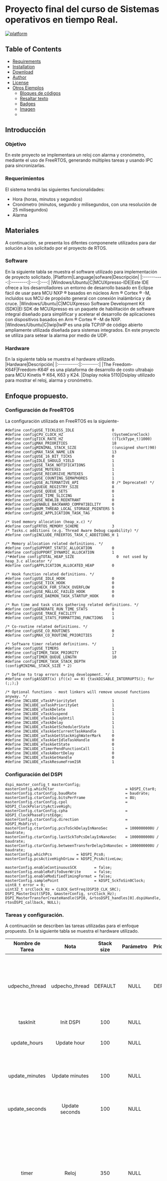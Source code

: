 
<!-- Para abrir el preview en Atom: ^ (control) + shift + M -->

# Proyecto final del curso de Sistemas operativos en tiempo Real.
[![platform][License]][License]

## Table of Contents
- [Requirements](#requirements)
- [Installation](#installation)
- [Download](#download)
- [Author](#author)
- [License](#license)
- [Otros Ejemplos](#otros-ejemplos)
  - [Bloques de códigos](#bloques-de-códigos)
  - [Resaltar texto](#resaltar-texto)
  - [Badges](#badges)
  - [Imagen](#imagen)
  - 
## Introducción
### Objetivo
En este proyecto se implementara un reloj con alarma y cronómetro, mediante el uso de FreeRTOS, generando múltiples tareas y usando IPC para sincronizarlas.
<!-- Para crear un índice -->

### Requerimientos
El sistema tendrá las siguientes funcionalidades:
* Hora (horas, minutos y segundos)
* Cronómetro (minutos, segundo y milisegundos, con una resolución de 25 milisegundos)
* Alarma
  
## Materiales
A continuación, se presenta los difentes componenete utilizados para dar solución a los solicitado por el proyecto de RTOS.

### Software
En la siguiente tabla se muestra el software utilizado para implementación de proyecto solicitado.
|Platform|Language|sofware|Descripción|
|:----------:|:--------:|:---:|:---:|
|Windows/Ubuntu|C|MCUXpresso-IDE|Este IDE ofrece a los desarrolladores un entorno de desarrollo basado en Eclipse fácil de usar para MCU NXP ® basados ​​en núcleos Arm ® Cortex ® -M, incluidos sus MCU de propósito general con conexión inalámbrica y de cruce. 
|Windows/Ubuntu|C|MCUXpresso Software Development Kit (SDK)|El SDK de MCUXpresso es un paquete de habilitación de software integral diseñado para simplificar y acelerar el desarrollo de aplicaciones con dispositivos basados ​​en Arm ® Cortex ® -M de NXP.
|Windows/Ubuntu|C|lwip|lwIP es una pila TCP/IP de código abierto ampliamente utilizada diseñada para sistemas integrados. En este proyecto se utiliza para setear la alarma por medio de UDP.
### Hardware
En la siguiente tabla se muestra el hardware utilizado.
|Hardware|Descripción|
|:----------:|:--------:|
|The Freedom-K64F|Freedom-K64F es una plataforma de desarrollo de costo ultrabajo para MCU Kinetis ® K64, K63 y K24.
|Display nokia 5110|Dsiplay utilizado para mostrar el reloj, alarma y cronómetro.

## Enfoque propuesto.
### Configuración de FreeRTOS
La configuración utilizada en FreeRTOS es la siguiente-
```#define configUSE_PREEMPTION                    1
#define configUSE_TICKLESS_IDLE                 0
#define configCPU_CLOCK_HZ                      (SystemCoreClock)
#define configTICK_RATE_HZ                      ((TickType_t)1000)
#define configMAX_PRIORITIES                    18
#define configMINIMAL_STACK_SIZE                ((unsigned short)90)
#define configMAX_TASK_NAME_LEN                 13
#define configUSE_16_BIT_TICKS                  0
#define configIDLE_SHOULD_YIELD                 1
#define configUSE_TASK_NOTIFICATIONS            1
#define configUSE_MUTEXES                       1
#define configUSE_RECURSIVE_MUTEXES             1
#define configUSE_COUNTING_SEMAPHORES           1
#define configUSE_ALTERNATIVE_API               0 /* Deprecated! */
#define configQUEUE_REGISTRY_SIZE               8
#define configUSE_QUEUE_SETS                    0
#define configUSE_TIME_SLICING                  1
#define configUSE_NEWLIB_REENTRANT              0
#define configENABLE_BACKWARD_COMPATIBILITY     0
#define configNUM_THREAD_LOCAL_STORAGE_POINTERS 5
#define configUSE_APPLICATION_TASK_TAG          0

/* Used memory allocation (heap_x.c) */
#define configFRTOS_MEMORY_SCHEME               3
/* Tasks.c additions (e.g. Thread Aware Debug capability) */
#define configINCLUDE_FREERTOS_TASK_C_ADDITIONS_H 1

/* Memory allocation related definitions. */
#define configSUPPORT_STATIC_ALLOCATION         0
#define configSUPPORT_DYNAMIC_ALLOCATION        1
/*#define configTOTAL_HEAP_SIZE                   0  not used by heap_3.c allocator */
#define configAPPLICATION_ALLOCATED_HEAP        0

/* Hook function related definitions. */
#define configUSE_IDLE_HOOK                     0
#define configUSE_TICK_HOOK                     0
#define configCHECK_FOR_STACK_OVERFLOW          0
#define configUSE_MALLOC_FAILED_HOOK            0
#define configUSE_DAEMON_TASK_STARTUP_HOOK      0

/* Run time and task stats gathering related definitions. */
#define configGENERATE_RUN_TIME_STATS           0
#define configUSE_TRACE_FACILITY                1
#define configUSE_STATS_FORMATTING_FUNCTIONS    1

/* Co-routine related definitions. */
#define configUSE_CO_ROUTINES                   0
#define configMAX_CO_ROUTINE_PRIORITIES         2

/* Software timer related definitions. */
#define configUSE_TIMERS                        1
#define configTIMER_TASK_PRIORITY               17
#define configTIMER_QUEUE_LENGTH                10
#define configTIMER_TASK_STACK_DEPTH            (configMINIMAL_STACK_SIZE * 2)

/* Define to trap errors during development. */
#define configASSERT(x) if((x) == 0) {taskDISABLE_INTERRUPTS(); for (;;);}

/* Optional functions - most linkers will remove unused functions anyway. */
#define INCLUDE_vTaskPrioritySet                1
#define INCLUDE_uxTaskPriorityGet               1
#define INCLUDE_vTaskDelete                     1
#define INCLUDE_vTaskSuspend                    1
#define INCLUDE_vTaskDelayUntil                 1
#define INCLUDE_vTaskDelay                      1
#define INCLUDE_xTaskGetSchedulerState          1
#define INCLUDE_xTaskGetCurrentTaskHandle       1
#define INCLUDE_uxTaskGetStackHighWaterMark     0
#define INCLUDE_xTaskGetIdleTaskHandle          0
#define INCLUDE_eTaskGetState                   0
#define INCLUDE_xTimerPendFunctionCall          1
#define INCLUDE_xTaskAbortDelay                 0
#define INCLUDE_xTaskGetHandle                  0
#define INCLUDE_xTaskResumeFromISR              1

```
### Configuración del DSPI
```
dspi_master_config_t masterConfig;
masterConfig.whichCtar                                = kDSPI_Ctar0;
masterConfig.ctarConfig.baudRate                      = baudrate;
masterConfig.ctarConfig.bitsPerFrame                  = 8U;
masterConfig.ctarConfig.cpol                          = kDSPI_ClockPolarityActiveHigh;
masterConfig.ctarConfig.cpha                          = kDSPI_ClockPhaseFirstEdge;
masterConfig.ctarConfig.direction                     = kDSPI_MsbFirst;
masterConfig.ctarConfig.pcsToSckDelayInNanoSec        = 1000000000U / baudrate;
masterConfig.ctarConfig.lastSckToPcsDelayInNanoSec    = 1000000000U / baudrate;
masterConfig.ctarConfig.betweenTransferDelayInNanoSec = 1000000000U / baudrate;
masterConfig.whichPcs           = kDSPI_Pcs0;
masterConfig.pcsActiveHighOrLow = kDSPI_PcsActiveLow;

masterConfig.enableContinuousSCK        = false;
masterConfig.enableRxFifoOverWrite      = false;
masterConfig.enableModifiedTimingFormat = false;
masterConfig.samplePoint                = kDSPI_SckToSin0Clock;
uint8_t error = 0;
uint32_t srcClock_Hz = CLOCK_GetFreq(DSPI0_CLK_SRC);
DSPI_MasterInit(SPI0, &masterConfig, srcClock_Hz);
DSPI_MasterTransferCreateHandle(SPI0, &rtosDSPI_handles[0].dspiHandle, rtosDSPI_callback, NULL);
```
### Tareas y configuración.
A continuación se describen las tareas utilizadas para el enfoque propuesto.
En la siguiente tabla se muestra el hardware utilizado.

|Nombre de Tarea|Nota|Stack size|Parámetro|Prioridad|Descripción|
|:--------:|:--------:|:--------:|:--------:|:--------:|:--------:|
|udpecho_thread|udpecho_thread|DEFAULT|NULL|DEFAULT|Tarea encargada de recibir la información de la nueva alarma, através de una comunicación UPD|
|taskInit|Init DSPI|100|NULL|4|NULL|Tarea encargada de inicializar el períferico de salida DSPI0 para la comunicación de la pantalla Nokia LCD|
|update_hours|Update hour|100|NULL|2|Tarea encargada de contabilizar las horas transcurridas|
|update_minutes|Update minutes|100|NULL|2|Tarea encargada de contabilizar los minutos transcurridos|
|update_seconds|Update seconds|100|NULL|2|Tarea encargada de contabilizar los segundos transcurridos|
|timer|Reloj|350|NULL|2|Tarea encargada de recibir la información de los minutos, segundos, horas y conómetro y enviar la información a desplegarce a la LCD por medio del DSPI0|
|alarm|Alarma|350|(void *)dspi_msg|3|Tarea encargada de activa la alarma| 
|cronometer|Cronometro|250|NULL|1|Tarea encargada de contabilizar los minutos, segundos y milisegundos del conómetro. 
### Mutex
En la siguiente tabla se muestras los mutex utilizados, así como la descripción de su uso.
|Mutex|Descrición
|:--------:|:--------:|
|mutexTX/mutexPRINT|Estos mutex fueron utilizados para proteger el recurso del DSPI0 al momento de enviar información a la LCD.
### Grupos de eventos
Para la activación de la alarma se utilizó un grupo de eventos evenGroupAlarm con los siguientes bits que se activan la hora seteada en la alarma es igual a la hora del reloj: ``` #define TIME_ALARM_BIT_SEG (1<<0),  #define TIME_ALARM_BIT_MIN (1<<1), #define TIME_ALARM_BIT_HRS (1<<2) ```

Por otro lado, para saber si el conometro está en pausa o activo se utilizó un cuarto ```TIME_CRONOMETER_BIT``` que nos permite saber el último estado del cronometro (Pausa o coteo). Esto pasa saber que hacer cuando la interrupción del SW2 ocurre.

### Semáforos binarios.
Para la sincronización de las tareas se utilizaron los siguientes semafo

### Colas.
La tarea reloj es la encargada de desplegar la información del reloj y cononmetro, por lo anterior de utilizó una cola ```xQueue``` en la cual las tareas ```update_hours, update_minutes, update_seconds, cronometer``` guardan información de sus tiempos, y la tarea ```timer``` saca información de la cola, esta información contiene el ```source``` que indica que tarea lo escribio y ```value``` y el valor (horas, segundos, minutos, milisegundos```, esto nos permite usar una misma cola donde puede escribir diferentes tareas.


## Installation
Clonar el repositorio, luego en una terminal ejecutar `pod install` para instalar las dependencias del proyecto. Por último abrir `NAME.xcworkspace` y compilar la App.

## Download
App disponible en [iTunes][AppStore] para su descarga.

## Author
Matías Correnti, [@matCorrenti][myTwitter].

## License
README is available under the MIT license. See the [LICENSE](LICENSE) file for more info.




## Otros Ejemplos

### Bloques de códigos
```swift
func texto(texto: String = "default") {
  //Comentario
  let tex: String = "Python syntax highlighting"
  let tex2: String = texto
}
```
```swift
let selector = #selector(viewDidLoad)
view.backgroundColor = .red
let toView = context.view(forKey: .to)
let view = UIView(frame: .zero)
```
~~~ swift
let text: String = "Texto"
~~~


### Resaltar texto
> *Cursiva*
>> **Negrita**
>>> ***Negrita-Cursiva***

(Se puede usar el signo `_` en lugar de `*`).


### Badges
[![AppStore][appStoreBagge]][appStore]
[![Twitter Follow][twitter]][myTwitter]
[![TestXc][testXc]][testXc]
[![CocoapodsDocs][cocoDocs]][cocoDocs]
[![Tag][tag]][tag]
[![Release][release]][release]
[![IssuesOpen][issuesOpen]][issuesOpen]
[![LicenseGitHub][licenseGitHub]][licenseGitHub]
[![DowEXTClass][dowEXTClass]][dowEXTClass]
[![CommitEXT][commitEXT]][commitEXT]


### Imagen
![Imagen de logo][logo]




<!-- Links -->
[myTwitter]:http://twitter.com/matCorrenti
[iOS_9.0]:https://img.shields.io/badge/iOS-≥_9.0-5658FE.svg?colorA=5658FE
[swift_3.0]:https://img.shields.io/badge/Swift-≥_3.0-EF5138.svg?colorA=EF5138
[xcode_3.2]:https://img.shields.io/badge/Xcode-≥_3.2-2A92F4.svg?colorA=2A92F4
[Platform]:https://img.shields.io/badge/platform-ios-lightgrey.svg
[License]:https://img.shields.io/badge/license-MIT-383838.svg


<!-- Otros -->
[appStore]:https://itunes.apple.com/ar/app/luteranos/id1137428395
[appStoreBagge]:https://img.shields.io/badge/Download_App-Luteranos-1C5FAD.svg
[twitter]:https://img.shields.io/twitter/follow/matCorrenti.svg?style=social&label=Follow&maxAge=3600
[testXc]:https://img.shields.io/badge/Xcode-≥_3.2-2A92F4.svg?colorA=0873A4
[cocoDocs]:https://img.shields.io/cocoapods/metrics/doc-percent/EXTClass.svg
[tag]:https://img.shields.io/github/tag/Saitco/EXTClass.svg
[release]:https://img.shields.io/github/release/Saitco/EXTClass.svg
[issuesOpen]:https://img.shields.io/github/issues/Saitco/README.svg
[licenseGitHub]:https://img.shields.io/github/license/Saitco/README.svg
[dowEXTClass]:https://img.shields.io/github/downloads/Saitco/README/total.svg
[commitEXT]:https://img.shields.io/github/commits-since/Saitco/EXTClass/0.3.2.svg


<!-- Links Imagenes -->
[logo]:https://github.com/Saitco/README/blob/master/img/rosaL.png "Icono de la App"
